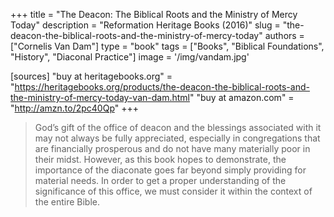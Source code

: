 +++
title = "The Deacon: The Biblical Roots and the Ministry of Mercy Today"
description = "Reformation Heritage Books (2016)"
slug = "the-deacon-the-biblical-roots-and-the-ministry-of-mercy-today"
authors = ["Cornelis Van Dam"]
type = "book"
tags = ["Books", "Biblical Foundations", "History", "Diaconal Practice"]
image = '/img/vandam.jpg'

[sources]
"buy at heritagebooks.org" = "https://heritagebooks.org/products/the-deacon-the-biblical-roots-and-the-ministry-of-mercy-today-van-dam.html"
"buy at amazon.com" = "http://amzn.to/2pc40Qp"
+++

> God’s gift of the office of deacon and the blessings associated with it may not always be fully appreciated, especially in congregations that are financially prosperous and do not have many materially poor in their midst. However, as this book hopes to demonstrate, the importance of the diaconate goes far beyond simply providing for material needs. In order to get a proper understanding of the significance of this office, we must consider it within the context of the entire Bible.
